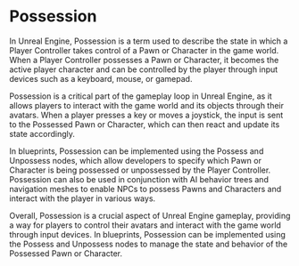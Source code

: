 # Possession

<p class="speechify-inbox-player">In Unreal Engine, Possession is a term used to describe the state in which a Player Controller takes control of a Pawn or Character in the game world. When a Player Controller possesses a Pawn or Character, it becomes the active player character and can be controlled by the player through input devices such as a keyboard, mouse, or gamepad.</p>
<p class="speechify-inbox-player" data-speechify-highlight="true">Possession is a critical part of the gameplay loop in Unreal Engine, as it allows players to interact with the game world and its objects through their avatars. When a player presses a key or moves a joystick, the input is sent to the Possessed Pawn or Character, which can then react and update its state accordingly.</p>
<p class="speechify-inbox-player">In blueprints, Possession can be implemented using the Possess and Unpossess nodes, which allow developers to specify which Pawn or Character is being possessed or unpossessed by the Player Controller. Possession can also be used in conjunction with AI behavior trees and navigation meshes to enable NPCs to possess Pawns and Characters and interact with the player in various ways.</p>
<p class="speechify-inbox-player">Overall, Possession is a crucial aspect of Unreal Engine gameplay, providing a way for players to control their avatars and interact with the game world through input devices. In blueprints, Possession can be implemented using the Possess and Unpossess nodes to manage the state and behavior of the Possessed Pawn or Character.</p>